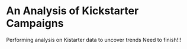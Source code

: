 # An Analysis of Kickstarter Campaigns
Performing analysis on Kistarter data to uncover trends
Need to finish!!!
